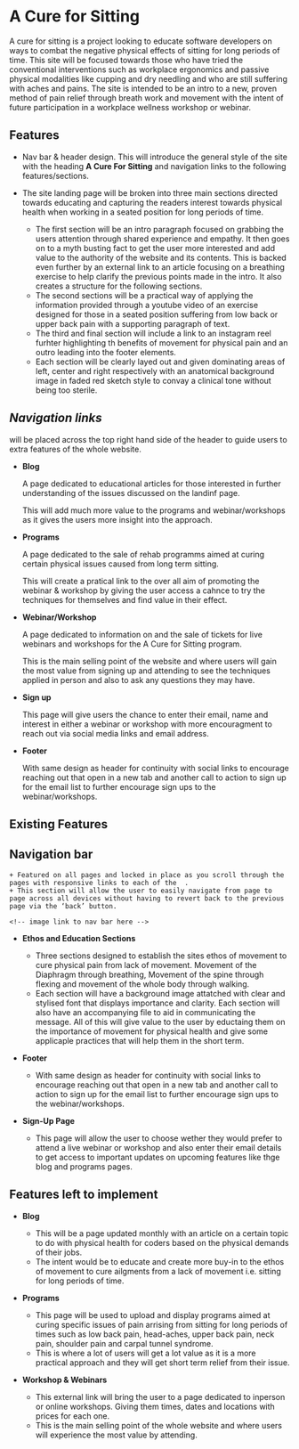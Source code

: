 # A Cure for Sitting

A cure for sitting is a project looking to educate software developers on ways to combat the negative physical effects of sitting for long periods of time. This site will be focused towards those who have tried the conventional interventions such as workplace ergonomics and passive physical modalities like cupping and dry needling and who are still suffering with aches and pains. The site is intended to be an intro to a new, proven method of pain relief through breath work and movement with the intent of future participation in a workplace wellness workshop or webinar. 

<!-- add screenshot generator image here -->

## Features
+ Nav bar & header design. This will introduce the general style of the site with the heading **A Cure For Sitting** and navigation links to the following features/sections.
<!-- link to naviagation bar with image here -->

+ The site landing page will be broken into three main sections directed towards educating and capturing the readers interest towards physical health when working in a seated position for long periods of time. 

  + The first section will be an intro paragraph focused on grabbing the users attention through shared experience and empathy. It then goes on to a myth busting fact to get the user more interested and add value to the authority of the website and its contents. This is backed even further by an external link to an article focusing on a breathing exercise to help clarify the previous points made in the intro. It also creates a structure for the following sections.
  + The second sections will be a practical way of applying the information provided through a youtube video of an exercise designed for those in a seated position suffering from low back or upper back pain with a supporting paragraph of text.
  + The third and final section will include a link to an instagram reel furhter highlighting th benefits of movement for physical pain and an outro leading into the footer elements.
  + Each section will be clearly layed out and given dominating areas of left, center and right respectively with an anatomical background image in faded red sketch style to convay a clinical tone without being too sterile.
<!-- link to sections tab here -->

 ## *Navigation links* 
 will be placed across the top right hand side of the header to guide users to extra features of the whole website.

  + **Blog**
          
    A page dedicated to educational articles for those interested in further understanding of the issues discussed on the landinf page.

    This will add much more value to the programs and webinar/workshops as it gives the users more insight into the approach.
    
  + **Programs**
        
    A page dedicated to the sale of rehab programms aimed at curing certain physical issues caused from long term sitting.

    This will create a pratical link to the over all aim of promoting the webinar & workshop by giving the user access a cahnce to try the techniques for themselves and find value in their effect.

  + **Webinar/Workshop**
          
    A page dedicated to information on and the sale of tickets for live webinars and workshops for the A Cure for Sitting program.

    This is the main selling point of the website and where users will gain the most value from signing up and attending to see the techniques applied in person and also to ask any questions they may have.

  + **Sign up** 

    This page will give users the chance to enter their email, name and interest in either a webinar or workshop with more encouragment to reach out via social media links and email address. 
  <!-- link to sign up page with image here -->

 + **Footer** 

    With same design as header for continuity with social links to encourage reaching out that open in a new tab and another call to action to sign up for the email list to further encourage sign ups to the webinar/workshops.
  <!-- link to image and footer tab here -->




## Existing Features

## **Navigation bar**

    + Featured on all pages and locked in place as you scroll through the pages with responsive links to each of the  . 
    + This section will allow the user to easily navigate from page to page across all devices without having to revert back to the previous page via the ‘back’ button.

    <!-- image link to nav bar here -->

+ **Ethos and Education Sections**
  + Three sections designed to establish the sites ethos of movement to cure physical pain from lack of movement. Movement of the Diaphragm through breathing, Movement of the spine through flexing and movement of the whole body through walking. 
  + Each section will have a background image attatched with clear and stylised font that displays importance and clarity. Each section will also have an accompanying file to aid in communicating the message. All of this will give value to the user by eductaing them on the importance of movement for physical health and give some applicaple practices that will help them in the short term.

+ **Footer**
  + With same design as header for continuity with social links to encourage reaching out that open in a new tab and another call to action to sign up for the email list to further encourage sign ups to the webinar/workshops.

+ **Sign-Up Page**
  + This page will allow the user to choose wether they would prefer to attend a live webinar or workshop and also enter their email details to get access to important updates on upcoming features like thge blog and programs pages.

## Features left to implement

+ **Blog**
  + This will be a page updated monthly with an article on a certain topic to do with physical health for coders based on the physical demands of their jobs.
  + The intent would be to educate and create more buy-in to the ethos of movement to cure ailgments from a lack of movement i.e. sitting for long periods of time.

+ **Programs** 
  + This page will be used to upload and display programs aimed at curing specific issues of pain arrising from sitting for long periods of times such as low back pain, head-aches, upper back pain, neck pain, shoulder pain and carpal tunnel syndrome.
  + This is where a lot of users will get a lot value as it is a more practical approach and they will get short term relief from their issue.

+ **Workshop & Webinars**
  + This external link will bring the user to a page dedicated to inperson or online workshops. Giving them times, dates and locations with prices for each one.
  + This is the main selling point of the whole website and where users will experience the most value by attending.
